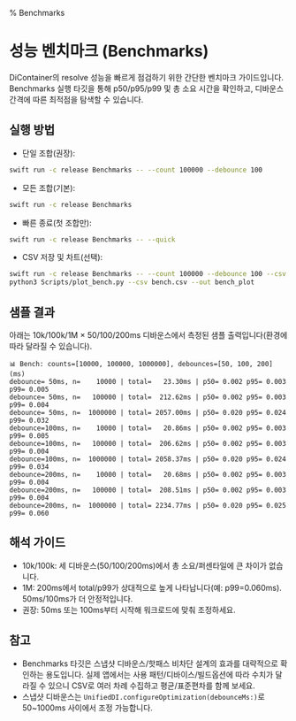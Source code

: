 % Benchmarks

# 성능 벤치마크 (Benchmarks)

DiContainer의 resolve 성능을 빠르게 점검하기 위한 간단한 벤치마크 가이드입니다. Benchmarks 실행 타깃을 통해 p50/p95/p99 및 총 소요 시간을 확인하고, 디바운스 간격에 따른 최적점을 탐색할 수 있습니다.

## 실행 방법

- 단일 조합(권장):
```bash
swift run -c release Benchmarks -- --count 100000 --debounce 100
```
- 모든 조합(기본):
```bash
swift run -c release Benchmarks
```
- 빠른 종료(첫 조합만):
```bash
swift run -c release Benchmarks -- --quick
```
- CSV 저장 및 차트(선택):
```bash
swift run -c release Benchmarks -- --count 100000 --debounce 100 --csv bench.csv
python3 Scripts/plot_bench.py --csv bench.csv --out bench_plot
```

## 샘플 결과

아래는 10k/100k/1M × 50/100/200ms 디바운스에서 측정된 샘플 출력입니다(환경에 따라 달라질 수 있습니다).

```
📊 Bench: counts=[10000, 100000, 1000000], debounces=[50, 100, 200] (ms)
debounce= 50ms, n=    10000 | total=   23.30ms | p50= 0.002 p95= 0.003 p99= 0.005
debounce= 50ms, n=   100000 | total=  212.62ms | p50= 0.002 p95= 0.003 p99= 0.004
debounce= 50ms, n=  1000000 | total= 2057.00ms | p50= 0.020 p95= 0.024 p99= 0.032
debounce=100ms, n=    10000 | total=   20.86ms | p50= 0.002 p95= 0.003 p99= 0.005
debounce=100ms, n=   100000 | total=  206.62ms | p50= 0.002 p95= 0.003 p99= 0.004
debounce=100ms, n=  1000000 | total= 2058.37ms | p50= 0.020 p95= 0.024 p99= 0.034
debounce=200ms, n=    10000 | total=   20.68ms | p50= 0.002 p95= 0.003 p99= 0.004
debounce=200ms, n=   100000 | total=  208.51ms | p50= 0.002 p95= 0.003 p99= 0.004
debounce=200ms, n=  1000000 | total= 2234.77ms | p50= 0.020 p95= 0.025 p99= 0.060
```

## 해석 가이드

- 10k/100k: 세 디바운스(50/100/200ms)에서 총 소요/퍼센타일에 큰 차이가 없습니다.
- 1M: 200ms에서 total/p99가 상대적으로 높게 나타납니다(예: p99=0.060ms). 50ms/100ms가 더 안정적입니다.
- 권장: 50ms 또는 100ms부터 시작해 워크로드에 맞춰 조정하세요.

## 참고

- Benchmarks 타깃은 스냅샷 디바운스/핫패스 비차단 설계의 효과를 대략적으로 확인하는 용도입니다. 실제 앱에서는 사용 패턴/디바이스/빌드옵션에 따라 수치가 달라질 수 있으니 CSV로 여러 차례 수집하고 평균/표준편차를 함께 보세요.
- 스냅샷 디바운스는 `UnifiedDI.configureOptimization(debounceMs:)`로 50~1000ms 사이에서 조정 가능합니다.

